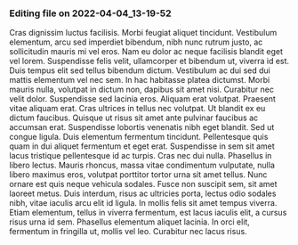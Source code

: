 

### Editing file on 2022-04-04_13-19-52

Cras dignissim luctus facilisis. Morbi feugiat aliquet tincidunt. Vestibulum elementum, arcu sed imperdiet bibendum, nibh nunc rutrum justo, ac sollicitudin mauris mi vel eros. Nam eu dolor ac neque facilisis blandit eget vel lorem. Suspendisse felis velit, ullamcorper et bibendum ut, viverra id est. Duis tempus elit sed tellus bibendum dictum. Vestibulum ac dui sed dui mattis elementum vel nec sem. In hac habitasse platea dictumst. Morbi mauris nulla, volutpat in dictum non, dapibus sit amet nisi. Curabitur nec velit dolor.
Suspendisse sed lacinia eros. Aliquam erat volutpat. Praesent vitae aliquam erat. Cras ultrices in tellus nec volutpat. Ut blandit ex eu dictum faucibus. Quisque ut risus sit amet ante pulvinar faucibus ac accumsan erat. Suspendisse lobortis venenatis nibh eget blandit. Sed ut congue ligula. Duis elementum fermentum tincidunt.
Pellentesque quis quam in dui aliquet fermentum et eget erat. Suspendisse in sem sit amet lacus tristique pellentesque id ac turpis. Cras nec dui nulla. Phasellus in libero lectus. Mauris rhoncus, massa vitae condimentum vulputate, nulla libero maximus eros, volutpat porttitor tortor urna sit amet tellus. Nunc ornare est quis neque vehicula sodales. Fusce non suscipit sem, sit amet laoreet metus. Duis interdum, risus ac ultricies porta, lectus odio sodales nibh, vitae iaculis arcu elit id ligula. In mollis felis sit amet tempus viverra. Etiam elementum, tellus in viverra fermentum, est lacus iaculis elit, a cursus risus urna id sem. Phasellus elementum aliquet lacinia. In orci elit, fermentum in fringilla ut, mollis vel leo. Curabitur nec lacus risus.


